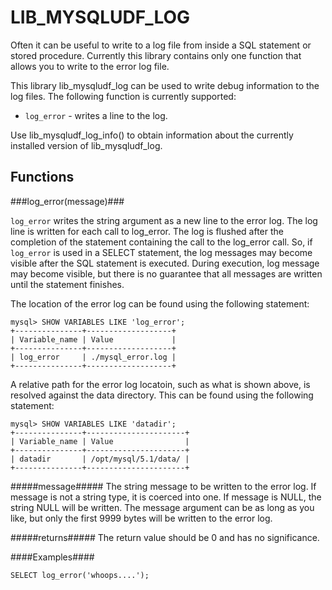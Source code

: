 LIB\_MYSQLUDF\_LOG
================

Often it can be useful to write to a log file from inside a SQL statement or stored procedure. Currently this library contains only one function that allows you to write to the error log file.

This library lib\_mysqludf\_log can be used to write debug information to the log files. The following function is currently supported:

* `log_error` - writes a line to the log.

Use lib_mysqludf_log_info() to obtain information about the currently installed version of lib_mysqludf_log.

Functions
---------

###log_error(message)###

`log_error` writes the string argument as a new line to the error log. The log line is written for each call to log_error. The log is flushed after the completion of the statement containing the call to the log_error call. So, if `log_error` is used in a SELECT statement, the log messages may become visible after the SQL statement is executed. During execution, log message may become visible, but there is no guarantee that all messages are written until the statement finishes.

The location of the error log can be found using the following statement:

```
mysql> SHOW VARIABLES LIKE 'log_error';
+---------------+-------------------+
| Variable_name | Value             |
+---------------+-------------------+
| log_error     | ./mysql_error.log |
+---------------+-------------------+
```
    
A relative path for the error log locatoin, such as what is shown above, is resolved against the data directory. This can be found using the following statement:

```
mysql> SHOW VARIABLES LIKE 'datadir';
+---------------+----------------------+
| Variable_name | Value                |
+---------------+----------------------+
| datadir       | /opt/mysql/5.1/data/ |
+---------------+----------------------+
```
    
#####message#####
The string message to be written to the error log. If message is not a string type, it is coerced into one. If message is NULL, the string NULL will be written. The message argument can be as long as you like, but only the first 9999 bytes will be written to the error log.

#####returns#####
The return value should be 0 and has no significance.

####Examples####

```
SELECT log_error('whoops....');
```

